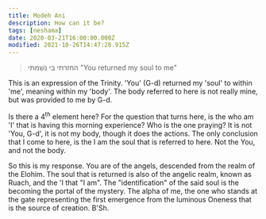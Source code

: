 ```yaml
---
title: Modeh Ani
description: How can it be?
tags: [neshama]
date: 2020-03-21T16:00:00.000Z
modified: 2021-10-26T14:47:28.915Z
---
```


> החזרתי בי נשׁמתי
> "You returned my soul to me"

This is an expression of the Trinity.
'You' (G-d) returned my 'soul' to within 'me', meaning within my 'body'.
The body referred to here is not really mine, but was provided to me by G-d.

Is there a 4<sup>th</sup> element here? For the question that turns here, is the who am 'I' that is having this morning experience? Who is the one praying? It is not 'You, G-d', it is not my body, though it does the actions. The only conclusion that I come to here, is the I am the soul that is referred to here. Not the You, and not the body.

So this is my response. You are of the angels, descended from the realm of the Elohim. The soul that is returned is also of the angelic realm, known as Ruach, and the 'I that "I am". The "identification" of the said soul is the becoming the portal of the mystery. The alpha of me, the one who stands at the gate representing the first emergence from the luminous Oneness that is the source of creation. B'Sh.
